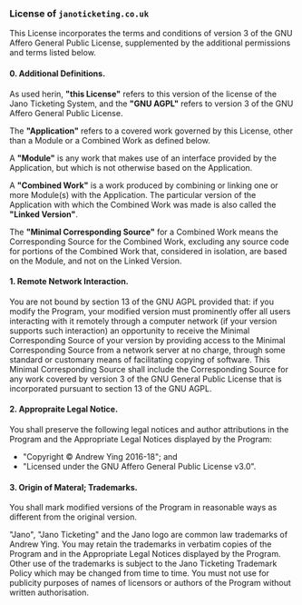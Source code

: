 ### License of `janoticketing.co.uk`

This License incorporates the terms and conditions of version 3 of the GNU 
Affero General Public License, supplemented by the additional permissions
and terms listed below.
 
#### 0. Additional Definitions.

As used herin, **"this License"** refers to this version of the license of 
the Jano Ticketing System, and the **"GNU AGPL"** refers to version 3 of 
the GNU Affero General Public License. 

The **"Application"** refers to a covered work governed by this License, 
other than a Module or a Combined Work as defined below.

A **"Module"** is any work that makes use of an interface provided by the 
Application, but which is not otherwise based on the Application.

A **"Combined Work"** is a work produced by combining or linking one or 
more Module(s) with the Application. The particular version of the 
Application with which the Combined Work was made is also called the 
**"Linked Version"**.

The **"Minimal Corresponding Source"** for a Combined Work means the 
Corresponding Source for the Combined Work, excluding any source code for 
portions of the Combined Work that, considered in isolation, are based on 
the Module, and not on the Linked Version.

#### 1. Remote Network Interaction.

You are not bound by section 13 of the GNU AGPL provided that: if you 
modify the Program, your modified version must prominently offer all users 
interacting with it remotely through a computer network (if your version 
supports such interaction) an opportunity to receive the Minimal 
Corresponding Source of your version by providing access to the Minimal 
Corresponding Source from a network server at no charge, through some 
standard or customary means of facilitating copying of software. This 
Minimal Corresponding Source shall include the Corresponding Source for 
any work covered by version 3 of the GNU General Public License that is 
incorporated pursuant to section 13 of the GNU AGPL.

#### 2. Appropraite Legal Notice.

You shall preserve the following legal notices and author attributions in 
the Program and the Appropriate Legal Notices displayed by the Program:

* "Copyright &copy; Andrew Ying 2016-18"; and
* "Licensed under the GNU Affero General Public License v3.0".

#### 3. Origin of Materal; Trademarks.

You shall mark modified versions of the Program in reasonable ways as
different from the original version.

"Jano", "Jano Ticketing" and the Jano logo are common law trademarks of 
Andrew Ying. You may retain the trademarks in verbatim copies of the 
Program and in the Appropriate Legal Notices displayed by the Program. 
Other use of the trademarks is subject to the Jano Ticketing Trademark 
Policy which may be changed from time to time. You must not use for 
publicity purposes of names of licensors or authors of the Program 
without written authorisation.